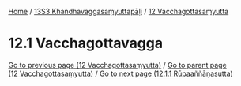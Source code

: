 
[Home](/) / [13S3 Khandhavaggasaṃyuttapāḷi](../../13S3.md) / [12 Vacchagottasaṃyutta](../12.md)

# 12.1 Vacchagottavagga


[Go to previous page (12 Vacchagottasaṃyutta)](../12.md) / [Go to parent page (12 Vacchagottasaṃyutta)](../12.md) / [Go to next page (12.1.1 Rūpaaññāṇasutta)](12.1/12.1.1.md)


